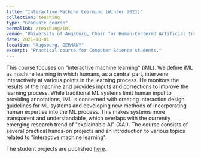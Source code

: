 ```yaml
---
title: "Interactive Machine Learning (Winter 2021)"
collection: teaching
type: "Graduate course"
permalink: /teaching/iml
venue: "University of Augsburg, Chair for Human-Centered Artificial Intelligence"
date: 2021-10-01
location: "Augsburg, GERMANY"
excerpt: "Practical course for Computer Science students."
---
```


This course focuses on "interactive machine learning" (iML). We define iML as machine learning in which humans, as a central part, intervene interactively at various points in the learning process. He monitors the results of the machine and provides inputs and corrections to improve the learning process. While traditional ML systems limit human input to providing annotations, iML is concerned with creating interaction design guidelines for ML systems and developing new methods of incorporating human expertise into the ML process. This makes systems more transparent and understandable, which overlaps with the currently emerging research trend of "explainable AI" (XAI). The course consists of several practical hands-on projects and an introduction to various topics related to "interactive machine learning".

The student projects are published [here](https://hcai.eu/iml/category/student_projects/2021ws).